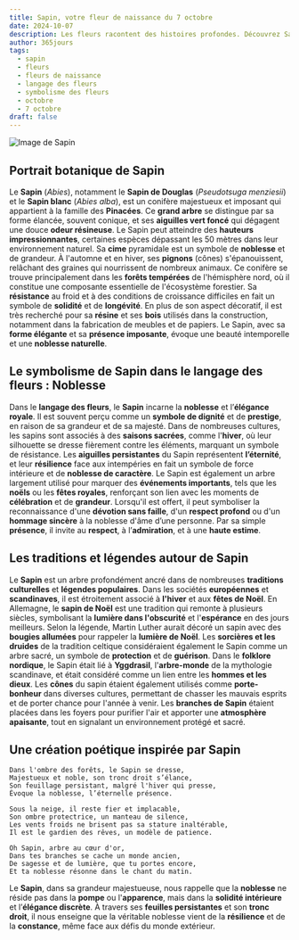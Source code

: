 ```yaml
---
title: Sapin, votre fleur de naissance du 7 octobre
date: 2024-10-07
description: Les fleurs racontent des histoires profondes. Découvrez Sapin, votre fleur de naissance du 7 octobre, ses symboles et récits fascinants. Plongez dans sa signification et son langage unique dans l'art floral.
author: 365jours
tags:
  - sapin
  - fleurs
  - fleurs de naissance
  - langage des fleurs
  - symbolisme des fleurs
  - octobre
  - 7 octobre
draft: false
---
```


![Image de Sapin](https://cdn.pixabay.com/photo/2017/10/06/16/50/pine-cones-2823765_640.jpg#center)


## Portrait botanique de Sapin

Le **Sapin** (_Abies_), notamment le **Sapin de Douglas** (_Pseudotsuga menziesii_) et le **Sapin blanc** (_Abies alba_), est un conifère majestueux et imposant qui appartient à la famille des **Pinacées**. Ce **grand arbre** se distingue par sa forme élancée, souvent conique, et ses **aiguilles vert foncé** qui dégagent une douce **odeur résineuse**. Le Sapin peut atteindre des **hauteurs impressionnantes**, certaines espèces dépassant les 50 mètres dans leur environnement naturel. Sa **cime** pyramidale est un symbole de **noblesse** et de grandeur. À l'automne et en hiver, ses **pignons** (cônes) s'épanouissent, relâchant des graines qui nourrissent de nombreux animaux. Ce conifère se trouve principalement dans les **forêts tempérées** de l'hémisphère nord, où il constitue une composante essentielle de l'écosystème forestier. Sa **résistance** au froid et à des conditions de croissance difficiles en fait un symbole de **solidité** et de **longévité**. En plus de son aspect décoratif, il est très recherché pour sa **résine** et ses **bois** utilisés dans la construction, notamment dans la fabrication de meubles et de papiers. Le Sapin, avec sa **forme élégante** et sa **présence imposante**, évoque une beauté intemporelle et une **noblesse naturelle**.

## Le symbolisme de Sapin dans le langage des fleurs : Noblesse

Dans le **langage des fleurs**, le **Sapin** incarne la **noblesse** et l’**élégance royale**. Il est souvent perçu comme un **symbole de dignité** et de **prestige**, en raison de sa grandeur et de sa majesté. Dans de nombreuses cultures, les sapins sont associés à des **saisons sacrées**, comme l'**hiver**, où leur silhouette se dresse fièrement contre les éléments, marquant un symbole de résistance. Les **aiguilles persistantes** du Sapin représentent **l’éternité**, et leur **résilience** face aux intempéries en fait un symbole de force intérieure et de **noblesse de caractère**. Le Sapin est également un arbre largement utilisé pour marquer des **événements importants**, tels que les **noëls** ou les **fêtes royales**, renforçant son lien avec les moments de **célébration** et de **grandeur**. Lorsqu'il est offert, il peut symboliser la reconnaissance d'une **dévotion sans faille**, d'un **respect profond** ou d'un **hommage sincère** à la noblesse d'âme d’une personne. Par sa simple **présence**, il invite au **respect**, à l’**admiration**, et à une **haute estime**.

## Les traditions et légendes autour de Sapin

Le **Sapin** est un arbre profondément ancré dans de nombreuses **traditions culturelles** et **légendes populaires**. Dans les sociétés **européennes** et **scandinaves**, il est étroitement associé à **l'hiver** et aux **fêtes de Noël**. En Allemagne, le **sapin de Noël** est une tradition qui remonte à plusieurs siècles, symbolisant la **lumière dans l'obscurité** et l'**espérance** en des jours meilleurs. Selon la légende, Martin Luther aurait décoré un sapin avec des **bougies allumées** pour rappeler la **lumière de Noël**. Les **sorcières et les druides** de la tradition celtique considéraient également le Sapin comme un arbre sacré, un symbole de **protection** et de **guérison**. Dans le **folklore nordique**, le Sapin était lié à **Yggdrasil**, l'**arbre-monde** de la mythologie scandinave, et était considéré comme un lien entre les **hommes et les dieux**. Les **cônes** du sapin étaient également utilisés comme **porte-bonheur** dans diverses cultures, permettant de chasser les mauvais esprits et de porter chance pour l'année à venir. Les **branches de Sapin** étaient placées dans les foyers pour purifier l'air et apporter une **atmosphère apaisante**, tout en signalant un environnement protégé et sacré.

## Une création poétique inspirée par Sapin

```
Dans l'ombre des forêts, le Sapin se dresse,
Majestueux et noble, son tronc droit s’élance,
Son feuillage persistant, malgré l'hiver qui presse,
Évoque la noblesse, l’éternelle présence.

Sous la neige, il reste fier et implacable,
Son ombre protectrice, un manteau de silence,
Les vents froids ne brisent pas sa stature inaltérable,
Il est le gardien des rêves, un modèle de patience.

Oh Sapin, arbre au cœur d'or,
Dans tes branches se cache un monde ancien,
De sagesse et de lumière, que tu portes encore,
Et ta noblesse résonne dans le chant du matin.
```

Le **Sapin**, dans sa grandeur majestueuse, nous rappelle que la **noblesse** ne réside pas dans la **pompe** ou l'**apparence**, mais dans la **solidité intérieure** et l’**élégance discrète**. À travers ses **feuilles persistantes** et son **tronc droit**, il nous enseigne que la véritable noblesse vient de la **résilience** et de la **constance**, même face aux défis du monde extérieur.
